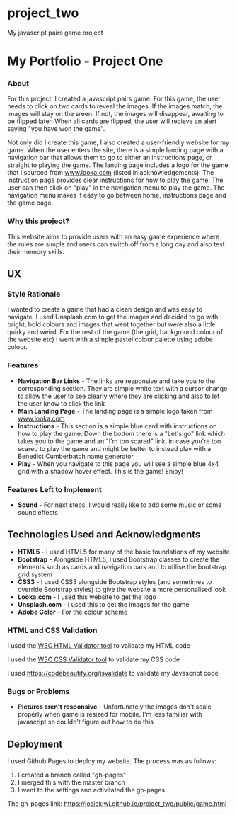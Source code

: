# project_two
My javascript pairs game project 
# My Portfolio - Project One

### About

For this project, I created a javascript pairs game. For this game, the user needs to click on two cards to reveal the images. If the images match, the images will stay on the sreen. If not, the images will disappear, awaiting to be flipped later. When all cards are flipped, the user will recieve an alert saying "you have won the game". 

Not only did I create this game, I also created a user-friendly website for my game. When the user enters the site, there is a simple landing page with a navigation bar that allows them to go to either an instructions page, or straight to playing the game. The landing page includes a logo for the game that I sourced from www.looka.com (listed in acknowledgements). The instruction page provides clear instructions for how to play the game. The user can then click on "play" in the navigation menu to play the game. The navigation menu makes it easy to go between home, instructions page and the game page. 

### Why this project?

This website aims to provide users with an easy game experience where the rules are simple and users can switch off from a long day and also test their memory skills. 

## UX

### Style Rationale 

I wanted to create a game that had a clean design and was easy to navigate. I used Unsplash.com to get the images and decided to go with bright, bold colours and images that went together but were also a little quirky and weird. For the rest of the game (the grid, background colour of the website etc) I went with a simple pastel colour palette using adobe colour.  

### Features
- **Navigation Bar Links** - The links are responsive and take you to the corresponding section. They are simple white text with a cursor change to allow the user to see clearly where they are clicking and also to let the user know to click the link
- **Main Landing Page** - The landing page is a simple logo taken from www.looka.com 
- **Instructions** - This section is a simple blue card with instructions on how to play the game. Down the bottom there is a "Let's go" link which takes you to the game and an "I'm too scared" link, in case you're too scared to play the game and might be better to instead play with a Benedict Cumberbatch name generator 
- **Play** - When you navigate to this page you will see a simple blue 4x4 grid with a shadow hover effect. This is the game! Enjoy!  

### Features Left to Implement

- **Sound** - For next steps, I would really like to add some music or some sound effects 


## Technologies Used and Acknowledgments

- **HTML5** - I used HTML5 for many of the basic foundations of my website
- **Bootstrap** - Alongside HTML5, I used Bootstrap classes to create the elements such as cards and navigation bars and to utilise the bootstrap grid system 
- **CSS3** - I used CSS3 alongside Bootstrap styles (and sometimes to override Bootstrap styles) to give the website a more personalised look
- **Looka.com** - I used this website to get the logo
- **Unsplash.com** - I used this to get the images for the game
- **Adobe Color** - For the colour scheme 


### HTML and CSS Validation

I used the [W3C HTML Validator tool](https://validator.w3.org/#validate_by_input) to validate my HTML code

I used the [W3C CSS Validator tool](https://jigsaw.w3.org/css-validator/#validate_by_input) to validate my CSS code

I used https://codebeautify.org/jsvalidate to validate my Javascript code 

### Bugs or Problems

- **Pictures aren't responsive** - Unfortunately the images don't scale properly when game is resized for mobile. I'm less familiar with javascript so couldn't figure out how to do this

## Deployment

I used Github Pages to deploy my website. The process was as follows:
1. I created a branch called "gh-pages" 
2. I merged this with the master branch 
3. I went to the settings and activitated the gh-pages

The gh-pages link: https://josiekiwi.github.io/project_two/public/game.html





